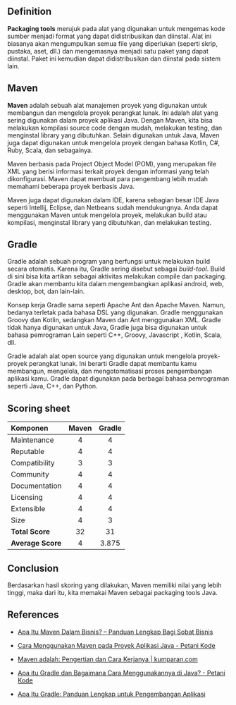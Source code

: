 ## Definition

**Packaging tools** merujuk pada alat yang digunakan untuk mengemas kode sumber menjadi format yang dapat didistribusikan dan diinstal. Alat ini biasanya akan mengumpulkan semua file yang diperlukan (seperti skrip, pustaka, aset, dll.) dan mengemasnya menjadi satu paket yang dapat diinstal. Paket ini kemudian dapat didistribusikan dan diinstal pada sistem lain.

## Maven

**Maven** adalah sebuah alat manajemen proyek yang digunakan untuk membangun dan mengelola proyek perangkat lunak. Ini adalah alat yang sering digunakan dalam proyek aplikasi Java. Dengan Maven, kita bisa melakukan kompilasi source code dengan mudah, melakukan testing, dan menginstal library yang dibutuhkan. Selain digunakan untuk Java, Maven juga dapat digunakan untuk mengelola proyek dengan bahasa Kotlin, C#, Ruby, Scala, dan sebagainya.

Maven berbasis pada Project Object Model (POM), yang merupakan file XML yang berisi informasi terkait proyek dengan informasi yang telah dikonfigurasi. Maven dapat membuat para pengembang lebih mudah memahami beberapa proyek berbasis Java.

Maven juga dapat digunakan dalam IDE, karena sebagian besar IDE Java seperti Intellij, Eclipse, dan Netbeans sudah mendukungnya. Anda dapat menggunakan Maven untuk mengelola proyek, melakukan build atau kompilasi, menginstal library yang dibutuhkan, dan melakukan testing.


## Gradle

Gradle adalah sebuah program yang berfungsi untuk melakukan build secara otomatis. Karena itu, Gradle sering disebut sebagai _build-tool_. Build di sini bisa kita artikan sebagai aktivitas melakukan compile dan packaging. Gradle akan membantu kita dalam mengembangkan aplikasi android, web, desktop, bot, dan lain-lain.

Konsep kerja Gradle sama seperti Apache Ant dan Apache Maven. Namun, bedanya terletak pada bahasa DSL yang digunakan. Gradle menggunakan Groovy dan Kotlin, sedangkan Maven dan Ant menggunakan XML. Gradle tidak hanya digunakan untuk Java, Gradle juga bisa digunakan untuk bahasa pemrograman Lain seperti C++, Groovy, Javascript , Kotlin, Scala, dll.

Gradle adalah alat open source yang digunakan untuk mengelola proyek-proyek perangkat lunak. Ini berarti Gradle dapat membantu kamu membangun, mengelola, dan mengotomatisasi proses pengembangan aplikasi kamu. Gradle dapat digunakan pada berbagai bahasa pemrograman seperti Java, C++, dan Python.

## Scoring sheet

| Komponen          | Maven | Gradle |
| :---------------- | :---: | :----: |
| Maintenance       | 4     | 4      |
| Reputable         | 4     | 4      |
| Compatibility     | 3     | 3      |
| Community         | 4     | 4      |
| Documentation     | 4     | 4      |
| Licensing         | 4     | 4      |
| Extensible        | 4     | 4      |
| Size              | 4     | 3      |
| **Total Score**   | 32    | 31     |
| **Average Score** | 4     | 3.875  |

## Conclusion

Berdasarkan hasil skoring yang dilakukan, Maven memiliki nilai yang lebih tinggi, maka dari itu, kita memakai Maven sebagai packaging tools Java.

## References

- [Apa Itu Maven Dalam Bisnis? – Panduan Lengkap Bagi Sobat Bisnis](https://www.solusibisnis.co.id/apa-itu-maven-dalam-bisnis)

- [Cara Menggunakan Maven pada Proyek Aplikasi Java - Petani Kode](https://www.petanikode.com/java-maven/)

- [Maven adalah: Pengertian dan Cara Kerjanya | kumparan.com](https://kumparan.com/how-to-tekno/maven-adalah-pengertian-dan-cara-kerjanya-1xmg3Xs987W)

- [Apa itu Gradle dan Bagaimana Cara Menggunakannya di Java? - Petani Kode](https://www.petanikode.com/java-gradle/)

- [Apa Itu Gradle: Panduan Lengkap untuk Pengembangan Aplikasi](https://alan.co.id/apa-itu-gradle/)